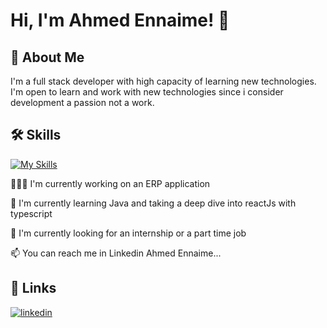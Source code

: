 
# Hi, I'm Ahmed Ennaime! 👋


## 🚀 About Me
I'm a full stack developer with high capacity of learning new technologies. I'm open to learn and work with new technologies since i consider development a passion not a work.


## 🛠 Skills
[![My Skills](https://skills.thijs.gg/icons?i=java,ts,js,php,laravel,mysql,postgresql,react,flutter,nodejs,expressjs,mongodb,bootstrap,html,css,TailwindCss)](https://skills.thijs.gg)


👨🏽‍💻 I'm currently working on an ERP application

🧠 I'm currently learning Java and taking a deep dive into reactJs with typescript

🔭 I'm currently looking for an internship or a part time job

📫 You can reach me in Linkedin Ahmed Ennaime...



## 🔗 Links

[![linkedin](https://img.shields.io/badge/linkedin-0A66C2?style=for-the-badge&logo=linkedin&logoColor=white)](https://www.linkedin.com/in/ahmed-ennaime-731171225/)

